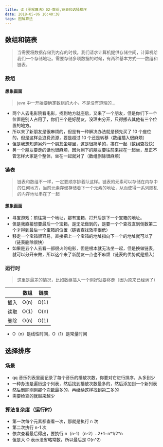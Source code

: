 ```yaml
---
title: 读《图解算法》02-数组,链表和选择排序
date: 2018-05-06 16:40:38
tags: 图解算法
---
```


## 数组和链表

> 当需要将数据存储到内存的时候，我们请求计算机提供存储空间，计算机给我们一个存储地址。需要存储多项数据的时候，有两种基本方式——数组和链表。

### 数组

#### 想象画面

> java 中一开始要确定数组的大小，不是没有道理的...

- 两个人去电影院看电影，找到地方就座后，又来了一个朋友，但是你们下一个位置是别人占用了，你们三个是好朋友，没理由分开，只得挪去其他有三个位置的地方。
- 所以来了新朋友是很麻烦的，但是有一种解决办法就是预先买了 10 个座位的，但是这样会浪费资源，要是超过 10 个还是转移（数组插入很麻烦）
- 但是我想知道另外一个朋友坐哪里，这是很简单的，挨在一起（数组查找快）
- 另一个朋友要走的话也很麻烦，因为剩下的朋友要往前来挨在一起坐，反正不管怎样大家是个整体，坐在一起就对了（数组删除很麻烦）

### 链表

> 链表和数组不一样，一定要顺序排着队这样。链表的元素可以存储在内存中的任何地方，当前元素存储存储着下一个元素的地址，从而使得一系列随机的内存地址串在了一起

#### 想象画面

- 寻宝游戏：前往第一个地址，那有宝箱，打开后是下一个宝箱的地址。
- 但是我直接想要最后一个宝箱，是无法做到的，是要一个个查找直到倒数第二个才得到最后一个宝箱的位置（链表查找效率很低）
- 移走一个宝箱很容易，直接把上一个宝箱的地址指向下一个的地址就可以了（链表删除很快）
- 如果是五个人去看一部很火的电影，但是根本就无法坐一起，但是换做链表，就可以分开来做，所以这个来了新朋友一点也不麻烦（链表的优势就是插入）

### 运行时

> 这里是最差的情况，比如数组插入一个刚好就要移走（因为原来已经满了）

|      | 数组 | 链表 |
| ---- | :--: | ---: |
| 插入 | O(n) | O(1) |
| 读取 | O(1) | O(n) |
| 删除 | O(n) | O(1) |

- O（n）是线性时间，O（1）是常量时间

## 选择排序

### 场景

- qq 音乐列表里面记录了每个音乐的播放次数，你要对它进行排序，从多到少
- 一种办法是遍历这个列表，然后找到播放次数最多的，然后添加到一个新列表
- 然后删除刚刚那个次数最多的，再继续这样找到第二多的
- 需要检查的就越来越少

### 算法复杂度（运行时）

- 第一次每个元素都查看一次，那就是执行 n 次
- 第二次执行 n-1 次
- 依次查看最后得出，要执行 n（n-1）（n-2）..2\*1=n\*1/2\*n
- 但是大 O 表示法省略常数，所以最后是 O(n^2)
